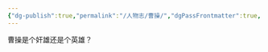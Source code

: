```yaml
---
{"dg-publish":true,"permalink":"/人物志/曹操/","dgPassFrontmatter":true,"noteIcon":"1","created":"2023-05-27T22:45:47.997+08:00","updated":"2023-05-27T23:10:08.692+08:00"}
---
```



曹操是个奸雄还是个英雄？